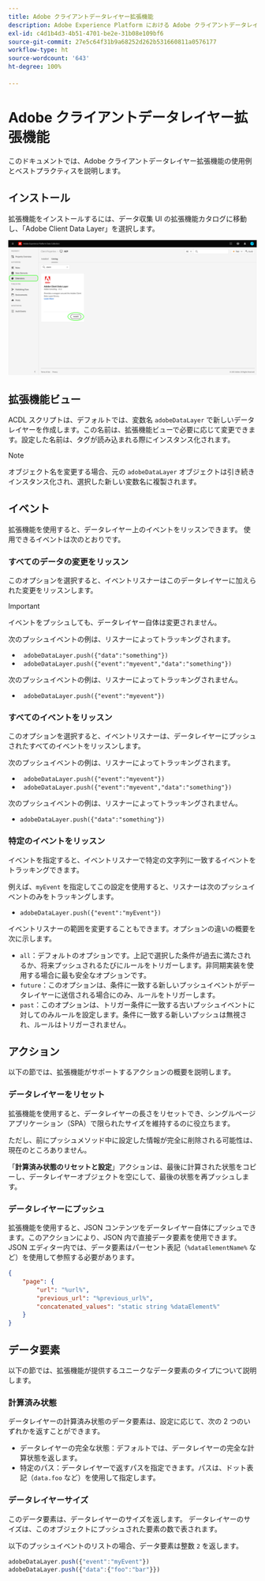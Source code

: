 ```yaml
---
title: Adobe クライアントデータレイヤー拡張機能
description: Adobe Experience Platform における Adobe クライアントデータレイヤーのタグ拡張について説明します。
exl-id: c4d1b4d3-4b51-4701-be2e-31b08e109bf6
source-git-commit: 27e5c64f31b9a68252d262b531660811a0576177
workflow-type: ht
source-wordcount: '643'
ht-degree: 100%

---
```


# Adobe クライアントデータレイヤー拡張機能

このドキュメントでは、Adobe クライアントデータレイヤー拡張機能の使用例とベストプラクティスを説明します。

<!-- (Missing document?)
If you would like to have more details on development consideration, [please reach this page](./dev.md). -->

## インストール

拡張機能をインストールするには、データ収集 UI の拡張機能カタログに移動し、「Adobe Client Data Layer」を選択します。

![カタログ内の ACDL 拡張機能ビュー](./images/catalog.png)

<!-- (GitHub link?)
There is also the possibility to fork this project. You can download this github project, realize the change that you deem required for your specific use-case and re-upload it on your Organization as a private extension.
This installation will not be supported on our end.<br>
>[!NOTE]
>
> _Consider renaming the extension name in the extension.json file_ -->

## 拡張機能ビュー

ACDL スクリプトは、デフォルトでは、変数名 `adobeDataLayer` で新しいデータレイヤーを作成します。この名前は、拡張機能ビューで必要に応じて変更できます。設定した名前は、タグが読み込まれる際にインスタンス化されます。

>[!NOTE]
>
>オブジェクト名を変更する場合、元の `adobeDataLayer` オブジェクトは引き続きインスタンス化され、選択した新しい変数名に複製されます。

## イベント

拡張機能を使用すると、データレイヤー上のイベントをリッスンできます。 使用できるイベントは次のとおりです。

### すべてのデータの変更をリッスン

このオプションを選択すると、イベントリスナーはこのデータレイヤーに加えられた変更をリッスンします。

>[!IMPORTANT]
>
>イベントをプッシュしても、データレイヤー自体は変更されません。

次のプッシュイベントの例は、リスナーによってトラッキングされます。

* ` adobeDataLayer.push({"data":"something"})`
* ` adobeDataLayer.push({"event":"myevent","data":"something"})`

次のプッシュイベントの例は、リスナーによってトラッキングされません。

* ` adobeDataLayer.push({"event":"myevent"})`

### すべてのイベントをリッスン

このオプションを選択すると、イベントリスナーは、データレイヤーにプッシュされたすべてのイベントをリッスンします。

次のプッシュイベントの例は、リスナーによってトラッキングされます。

* ` adobeDataLayer.push({"event":"myevent"})`
* ` adobeDataLayer.push({"event":"myevent","data":"something"})`

次のプッシュイベントの例は、リスナーによってトラッキングされません。

* ` adobeDataLayer.push({"data":"something"}) `

### 特定のイベントをリッスン

イベントを指定すると、イベントリスナーで特定の文字列に一致するイベントをトラッキングできます。

例えば、`myEvent` を指定してこの設定を使用すると、リスナーは次のプッシュイベントのみをトラッキングします。

* `adobeDataLayer.push({"event":"myEvent"})`

イベントリスナーの範囲を変更することもできます。オプションの違いの概要を次に示します。

* `all`：デフォルトのオプションです。上記で選択した条件が過去に満たされるか、将来プッシュされるたびにルールをトリガーします。非同期実装を使用する場合に最も安全なオプションです。
* `future`：このオプションは、条件に一致する新しいプッシュイベントがデータレイヤーに送信される場合にのみ、ルールをトリガーします。
* `past`：このオプションは、トリガー条件に一致する古いプッシュイベントに対してのみルールを設定します。条件に一致する新しいプッシュは無視され、ルールはトリガーされません。

## アクション

以下の節では、拡張機能がサポートするアクションの概要を説明します。

### データレイヤーをリセット

拡張機能を使用すると、データレイヤーの長さをリセットでき、シングルページアプリケーション（SPA）で限られたサイズを維持するのに役立ちます。

ただし、前にプッシュメソッド中に設定した情報が完全に削除される可能性は、現在のところありません。

「**計算済み状態のリセットと設定**」アクションは、最後に計算された状態をコピーし、データレイヤーオブジェクトを空にして、最後の状態を再プッシュします。

### データレイヤーにプッシュ

拡張機能を使用すると、JSON コンテンツをデータレイヤー自体にプッシュできます。このアクションにより、JSON 内で直接データ要素を使用できます。 JSON エディター内では、データ要素はパーセント表記（`%dataElementName%` など）を使用して参照する必要があります。

```json
{
    "page": {
        "url": "%url%",
        "previous_url": "%previous_url%",
        "concatenated_values": "static string %dataElement%"
    }
}
```

## データ要素

以下の節では、拡張機能が提供するユニークなデータ要素のタイプについて説明します。

### 計算済み状態

データレイヤーの計算済み状態のデータ要素は、設定に応じて、次の 2 つのいずれかを返すことができます。

* データレイヤーの完全な状態：デフォルトでは、データレイヤーの完全な計算状態を返します。
* 特定のパス：データレイヤーで返すパスを指定できます。パスは、ドット表記（`data.foo` など）を使用して指定します。

### データレイヤーサイズ

このデータ要素は、データレイヤーのサイズを返します。 データレイヤーのサイズは、このオブジェクトにプッシュされた要素の数で表されます。

以下のプッシュイベントのリストの場合、データ要素は整数 `2` を返します。

```js
adobeDataLayer.push({"event":"myEvent"})
adobeDataLayer.push({"data":{"foo":"bar"}})
```
